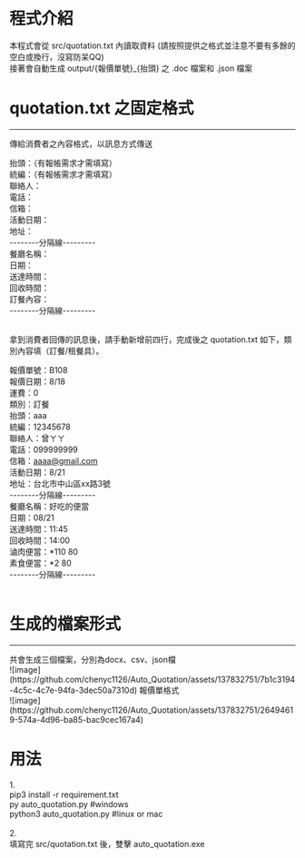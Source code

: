 <h1> 程式介紹 </h1>
本程式會從 src/quotation.txt 內讀取資料 (請按照提供之格式並注意不要有多餘的空白或換行，沒寫防呆QQ) <br>
接著會自動生成 output/{報價單號}_{抬頭} 之 .doc 檔案和 .json 檔案 <br>

<h1>quotation.txt 之固定格式</h1>
<hr>
傳給消費者之內容格式，以訊息方式傳送 <br>

抬頭：（有報帳需求才需填寫） <br>
統編：（有報帳需求才需填寫） <br>
聯絡人： <br>
電話： <br>
信箱： <br>
活動日期： <br>
地址： <br>
--------分隔線--------- <br>
餐廳名稱： <br>
日期： <br>
送達時間： <br>
回收時間： <br>
訂餐內容： <br>
--------分隔線--------- <br>
<br>

拿到消費者回傳的訊息後，請手動新增前四行，完成後之 quotation.txt 如下，類別內容填（訂餐/租餐具）。 <br>

報價單號：B108 <br>
報價日期：8/18 <br>
運費：0 <br>
類別：訂餐  <br>
抬頭：aaa <br>
統編：12345678 <br>
聯絡人：曾ㄚㄚ <br>
電話：099999999 <br>
信箱：aaaa@gmail.com <br>
活動日期：8/21 <br>
地址：台北市中山區xx路3號 <br>
--------分隔線--------- <br>
餐廳名稱：好吃的便當 <br>
日期：08/21 <br>
送達時間：11:45 <br>
回收時間：14:00 <br>
滷肉便當：*110 80 <br>
素食便當：*2 80 <br>
--------分隔線--------- <br>
<br>

<h1>生成的檔案形式</h1>
<hr>
共會生成三個檔案，分別為docx、csv、json檔<br>
![image](https://github.com/chenyc1126/Auto_Quotation/assets/137832751/7b1c3194-4c5c-4c7e-94fa-3dec50a7310d)
報價單格式<br>
![image](https://github.com/chenyc1126/Auto_Quotation/assets/137832751/26494619-574a-4d96-ba85-bac9cec167a4)



<h1> 用法 </h1>
1.<br>
pip3 install -r requirement.txt<br>
py auto_quotation.py #windows<br>
python3 auto_quotation.py #linux or mac<br>
<br>
2.<br>
填寫完 src/quotation.txt 後，雙擊 auto_quotation.exe

